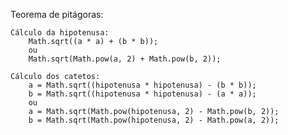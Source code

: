 Teorema de pitágoras:

	Cálculo da hipotenusa:
		Math.sqrt((a * a) + (b * b));
		ou
		Math.sqrt(Math.pow(a, 2) + Math.pow(b, 2));

	Cálculo dos catetos:
		a = Math.sqrt((hipotenusa * hipotenusa) - (b * b));
		b = Math.sqrt((hipotenusa * hipotenusa) - (a * a));
		ou
		a = Math.sqrt(Math.pow(hipotenusa, 2) - Math.pow(b, 2));
		b = Math.sqrt(Math.pow(hipotenusa, 2) - Math.pow(a, 2));
